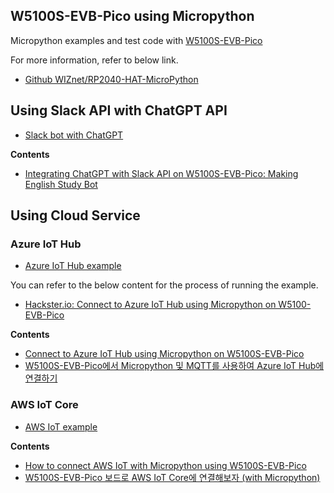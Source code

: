 ## W5100S-EVB-Pico using Micropython

Micropython examples and test code with [W5100S-EVB-Pico](https://docs.wiznet.io/Product/iEthernet/W5100S/w5100s-evb-pico)

For more information, refer to below link.

* [Github WIZnet/RP2040-HAT-MicroPython](https://github.com/Wiznet/RP2040-HAT-MicroPython)


<!-- Target firmware:  -->



## Using Slack API with ChatGPT API

* [Slack bot with ChatGPT](https://github.com/renakim/W5100S-EVB-Pico-Micropython/tree/main/SlackWithChatGPT)

**Contents**

* [Integrating ChatGPT with Slack API on W5100S-EVB-Pico: Making English Study Bot](https://maker.wiznet.io/rena/projects/integrating-chatgpt-with-slack-api-on-w5100s-evb-pico-board%3A-lets-study-english/?serob=4&serterm=month)

## Using Cloud Service

### Azure IoT Hub

* [Azure IoT Hub example](https://github.com/renakim/W5100S-EVB-Pico-Micropython/tree/main/examples/Azure)

You can refer to the below content for the process of running the example.

* [Hackster.io: Connect to Azure IoT Hub using Micropython on W5100-EVB-Pico](https://www.hackster.io/renakim/connect-to-azure-iot-hub-using-micropython-on-w5100-evb-pico-d78cc4)


**Contents**

* [Connect to Azure IoT Hub using Micropython on W5100S-EVB-Pico](https://maker.wiznet.io/rena/projects/connect-to-azure-iot-hub-using-micropython-on-w5100s-evb-pico/)
* [W5100S-EVB-Pico에서 Micropython 및 MQTT를 사용하여 Azure IoT Hub에 연결하기](https://inmile.tistory.com/46)

### AWS IoT Core


* [AWS IoT example](https://github.com/renakim/W5100S-EVB-Pico-Micropython/tree/main/examples/AWS)


**Contents**

* [How to connect AWS IoT with Micropython using W5100S-EVB-Pico](https://maker.wiznet.io/rena/projects/how-to-connect-aws-iot-with-micropython-using-w5100s-evb-pico/)
* [W5100S-EVB-Pico 보드로 AWS IoT Core에 연결해보자 (with Micropython)](https://inmile.tistory.com/49)
